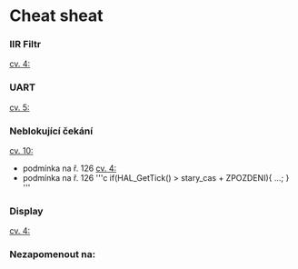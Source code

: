 # Cheat sheat
### IIR Filtr
[cv. 4: ](https://github.com/JanRajm/Microcontrollers-and-embedded-systems/tree/MSK/cv04/Core/Src)

### UART
[cv. 5: ](https://github.com/JanRajm/Microcontrollers-and-embedded-systems/blob/MSK/cv05/cv05/Core/Src/main.c)

### Neblokující čekání
[cv. 10:](https://github.com/JanRajm/Microcontrollers-and-embedded-systems/blob/MSK/cv10/Core/Src/main.c)
- podmínka na ř. 126
[cv. 4:](https://github.com/JanRajm/Microcontrollers-and-embedded-systems/blob/MSK/cv04/Core/Src/main.c)
- podmínka na ř. 126
'''c
if(HAL_GetTick() > stary_cas + ZPOZDENI){
  ...;
}
'''

### Display
[cv. 4:](https://github.com/JanRajm/Microcontrollers-and-embedded-systems/tree/MSK/cv04/Core/Src)

### Nezapomenout na:


